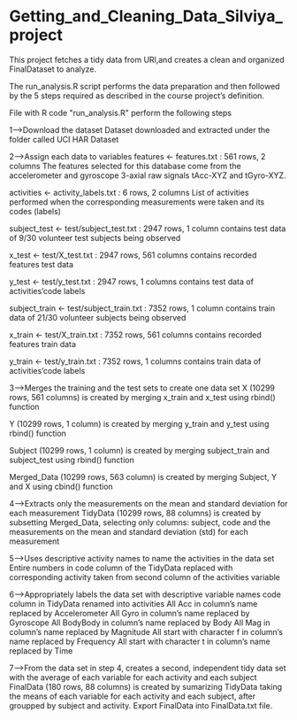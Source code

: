 # Getting_and_Cleaning_Data_Silviya_project
This project fetches a tidy data from URl,and creates a clean and organized FinalDataset to analyze.

The run_analysis.R script performs the data preparation and then followed by the 5 steps required as described in the course project’s definition.

File with R code "run_analysis.R" perform the following steps

1-->Download the dataset
  Dataset downloaded and extracted under the folder called UCI HAR Dataset

2-->Assign each data to variables
  features <- features.txt : 561 rows, 2 columns
  The features selected for this database come from the accelerometer and gyroscope 3-axial raw signals tAcc-XYZ and tGyro-XYZ.
  
  activities <- activity_labels.txt : 6 rows, 2 columns
  List of activities performed when the corresponding measurements were taken and its codes (labels)
  
  subject_test <- test/subject_test.txt : 2947 rows, 1 column
  contains test data of 9/30 volunteer test subjects being observed
  
  x_test <- test/X_test.txt : 2947 rows, 561 columns
  contains recorded features test data
  
  y_test <- test/y_test.txt : 2947 rows, 1 columns
  contains test data of activities’code labels
  
  subject_train <- test/subject_train.txt : 7352 rows, 1 column
  contains train data of 21/30 volunteer subjects being observed
  
  x_train <- test/X_train.txt : 7352 rows, 561 columns
  contains recorded features train data
  
  y_train <- test/y_train.txt : 7352 rows, 1 columns
  contains train data of activities’code labels

3-->Merges the training and the test sets to create one data set
  X (10299 rows, 561 columns) is created by merging x_train and x_test using rbind() function
  
  Y (10299 rows, 1 column) is created by merging y_train and y_test using rbind() function
  
  Subject (10299 rows, 1 column) is created by merging subject_train and subject_test using rbind() function
  
  Merged_Data (10299 rows, 563 column) is created by merging Subject, Y and X using cbind() function

4-->Extracts only the measurements on the mean and standard deviation for each measurement
  TidyData (10299 rows, 88 columns) is created by subsetting Merged_Data, selecting only columns: subject, code and the measurements on   the mean and standard deviation (std) for each measurement

5-->Uses descriptive activity names to name the activities in the data set
  Entire numbers in code column of the TidyData replaced with corresponding activity taken from second column of the activities variable

6-->Appropriately labels the data set with descriptive variable names
  code column in TidyData renamed into activities
  All Acc in column’s name replaced by Accelerometer
  All Gyro in column’s name replaced by Gyroscope
  All BodyBody in column’s name replaced by Body
  All Mag in column’s name replaced by Magnitude
  All start with character f in column’s name replaced by Frequency
  All start with character t in column’s name replaced by Time

7-->From the data set in step 4, creates a second, independent tidy data set with the average of each variable for each activity and each subject
  FinalData (180 rows, 88 columns) is created by sumarizing TidyData taking the means of each variable for each activity and each       subject, after groupped by subject and activity.
  Export FinalData into FinalData.txt file.
